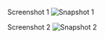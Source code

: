 Screenshot 1
![Snapshot 1](https://cloud.githubusercontent.com/assets/16992391/13028518/45e49328-d297-11e5-801e-e61471bf3df2.JPG)

Screenshot 2
![Snapshot 2](https://cloud.githubusercontent.com/assets/16992391/13028520/5b6dba8a-d297-11e5-9828-56ac769d279e.JPG)